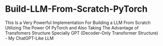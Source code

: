 # Build-LLM-From-Scratch-PyTorch
This Is a Very Powerful Implementation For Building a LLM From Scratch Utilizing The Power Of PyTorch and Also Taking The Advantage of Transfomers Structure Specially GPT (Decoder-Only Transformer Structure) - My ChatGPT-Like LLM
